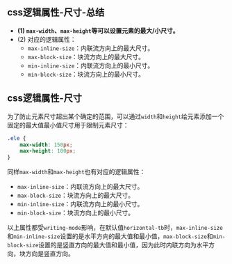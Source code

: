 ## css逻辑属性-尺寸-总结

- **(1) `max-width`、`max-height`等可以设置元素的最大/小尺寸。**
- (2) 对应的逻辑属性：
  - `max-inline-size`：内联流方向上的最大尺寸。
  - `max-block-size`：块流方向上的最大尺寸。
  - `min-inline-size`：内联流方向上的最小尺寸。
  - `min-block-size`：块流方向上的最小尺寸。

## css逻辑属性-尺寸

为了防止元素尺寸超出某个确定的范围，可以通过`width`和`height`给元素添加一个固定的最大值最小值尺寸用于限制元素尺寸：

```css
.ele {
    max-width: 150px;
    max-height: 100px;
}
```

同样`max-width`和`max-height`也有对应的逻辑属性：

- `max-inline-size`：内联流方向上的最大尺寸。
- `max-block-size`：块流方向上的最大尺寸。
- `min-inline-size`：内联流方向上的最小尺寸。
- `min-block-size`：块流方向上的最小尺寸。

以上属性都受`writing-mode`影响，在默认值`horizontal-tb`时，`max-inline-size`和`min-inline-size`设置的是水平方向的最大值和最小值，`max-block-size`和`min-block-size`设置的是竖直方向的最大值和最小值，因为此时内联方向为水平方向，块方向是竖直方向。
